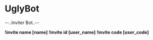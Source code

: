 UglyBot
==========
--..Inviter Bot..--

  **!invite name [name]**
    **!invite id [user_name]**
    **!invite code [user_code]**
